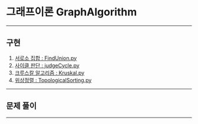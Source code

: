 # 그래프이론 GraphAlgorithm
---
## 구현
1. [서로소 집합 : FindUnion.py](https://github.com/20190511/GraphAlgorithm/blob/main/%EA%B5%AC%ED%98%84/FindUnion.py)
2. [사이클 판단 : judgeCycle.py](https://github.com/20190511/GraphAlgorithm/blob/main/%EA%B5%AC%ED%98%84/JudgeCycle.py)
3. [크루스칼 알고리즘 : Kruskal.py](https://github.com/20190511/GraphAlgorithm/blob/main/%EA%B5%AC%ED%98%84/Kruskal.py)
4. [위상정렬 : TopologicalSorting.py](https://github.com/20190511/GraphAlgorithm/blob/main/%EA%B5%AC%ED%98%84/Topological.py)
---
## 문제 풀이
---
